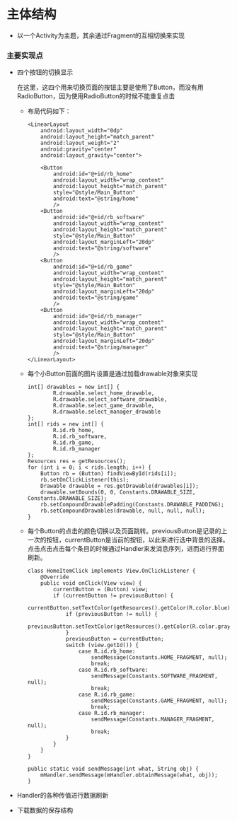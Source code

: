 
# 主体结构
- 以一个Activity为主题，其余通过Fragment的互相切换来实现

### 主要实现点

- 四个按钮的切换显示

  在这里，这四个用来切换页面的按钮主要是使用了Button，而没有用RadioButton，因为使用RadioButton的时候不能重复点击
  - 布局代码如下：
  
        <LinearLayout
            android:layout_width="0dp"
            android:layout_height="match_parent"
            android:layout_weight="2"
            android:gravity="center"
            android:layout_gravity="center">

            <Button
                android:id="@+id/rb_home"
                android:layout_width="wrap_content"
                android:layout_height="match_parent"
                style="@style/Main_Button"
                android:text="@string/home"
                />
            <Button
                android:id="@+id/rb_software"
                android:layout_width="wrap_content"
                android:layout_height="match_parent"
                style="@style/Main_Button"
                android:layout_marginLeft="20dp"
                android:text="@string/software"
                />
            <Button
                android:id="@+id/rb_game"
                android:layout_width="wrap_content"
                android:layout_height="match_parent"
                style="@style/Main_Button"
                android:layout_marginLeft="20dp"
                android:text="@string/game"
                />
            <Button
                android:id="@+id/rb_manager"
                android:layout_width="wrap_content"
                android:layout_height="match_parent"
                style="@style/Main_Button"
                android:layout_marginLeft="20dp"
                android:text="@string/manager"
                />
        </LinearLayout>
        
  - 每个小Button前面的图片设置是通过加载drawable对象来实现
  
        int[] drawables = new int[] {
                R.drawable.select_home_drawable,
                R.drawable.select_software_drawable,
                R.drawable.select_game_drawable,
                R.drawable.select_manager_drawable
        };
        int[] rids = new int[] {
                R.id.rb_home,
                R.id.rb_software,
                R.id.rb_game,
                R.id.rb_manager
        };
        Resources res = getResources();
        for (int i = 0; i < rids.length; i++) {
            Button rb = (Button) findViewById(rids[i]);
            rb.setOnClickListener(this);
            Drawable drawable = res.getDrawable(drawables[i]);
            drawable.setBounds(0, 0, Constants.DRAWABLE_SIZE, Constants.DRAWABLE_SIZE);
            rb.setCompoundDrawablePadding(Constants.DRAWABLE_PADDING);
            rb.setCompoundDrawables(drawable, null, null, null);
        }
        
  - 每个Button的点击的颜色切换以及页面跳转。previousButton是记录的上一次的按钮，currentButton是当前的按钮，以此来进行选中背景的选择。点击点击点击每个条目的时候通过Handler来发消息序列，进而进行界面刷新。
  
        class HomeItemClick implements View.OnClickListener {
            @Override
            public void onClick(View view) {
                currentButton = (Button) view;
                if (currentButton != previousButton) {
                    currentButton.setTextColor(getResources().getColor(R.color.blue));
                    if (previousButton != null) {
                        previousButton.setTextColor(getResources().getColor(R.color.gray));
                    }
                    previousButton = currentButton;
                    switch (view.getId()) {
                        case R.id.rb_home:
                            sendMessage(Constants.HOME_FRAGMENT, null);
                            break;
                        case R.id.rb_software:
                            sendMessage(Constants.SOFTWARE_FRAGMENT, null);
                            break;
                        case R.id.rb_game:
                            sendMessage(Constants.GAME_FRAGMENT, null);
                            break;
                        case R.id.rb_manager:
                            sendMessage(Constants.MANAGER_FRAGMENT, null);
                            break;
                    }
                }
            }
        }
        
        public static void sendMessage(int what, String obj) {
            mHandler.sendMessage(mHandler.obtainMessage(what, obj));
        }
- Handler的各种传值进行数据刷新

- 下载数据的保存结构
